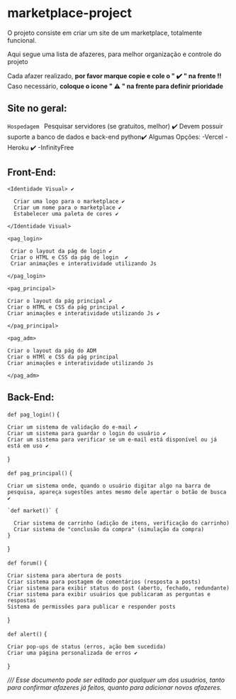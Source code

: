 # marketplace-project
O projeto consiste em criar um site de um marketplace, totalmente funcional.

Aqui segue uma lista de afazeres, para melhor organização e controle do projeto

Cada afazer realizado, **por favor marque copie e cole o " ✔️ " na frente !!**
Caso necessário, **coloque o icone " ⚠️ " na frente para definir prioridade**

## Site no geral:
  `Hospedagem `
      Pesquisar servidores (se gratuitos, melhor) ✔️
      Devem possuir suporte a banco de dados e back-end python✔️
        Algumas Opções:
        -Vercel
        -Heroku ✔️
        -InfinityFree


## Front-End:


  `<Identidade Visual> ✔️`
  
      Criar uma logo para o marketplace ✔️
      Criar um nome para o marketplace ✔️
      Estabelecer uma paleta de cores ✔️
  
  `</Identidade Visual>`

  `<pag_login> `
  
     Criar o layout da pág de login ✔️
     Criar o HTML e CSS da pág de login  ✔️
     Criar animações e interatividade utilizando Js 
    
  `</pag_login>`

  `<pag_principal>`


    Criar o layout da pág principal ✔️
    Criar o HTML e CSS da pág principal ✔️
    Criar animações e interatividade utilizando Js ✔️


  `</pag_principal>`

  `<pag_adm>`

    Criar o layout da pág do ADM
    Criar o HTMl e CSS da pág principal
    Criar animações e interatividade utilizando Js

  `</pag_adm>`

## Back-End:

  `def pag_login()` {

    Criar um sistema de validação do e-mail ✔️
    Criar um sistema para guardar o login do usuário ✔️
    Criar um sistema para verificar se um e-mail está disponível ou já está em uso ✔️
  }

  `def pag_principal()` {

    Criar um sistema onde, quando o usuário digitar algo na barra de pesquisa, apareça sugestões antes mesmo dele apertar o botão de busca ✔️

    `def market()` {

      Criar sistema de carrinho (adição de itens, verificação do carrinho)
      Criar sistema de "conclusão da compra" (simulação da compra)
    }
  }

  `def forum()` {

    Criar sistema para abertura de posts
    Criar sistema para postagem de comentários (resposta a posts)
    Criar sistema para exibir status do post (aberto, fechado, redundante)
    Criar sistema para exibir usuários que publicaram as perguntas e respostas
    Sistema de permissões para publicar e responder posts

  }

  `def alert()` {

    Criar pop-ups de status (erros, ação bem sucedida)
    Criar uma página personalizada de erros ✔️

  }

*/// Esse documento pode ser editado por qualquer um dos usuários, tanto para confirmar afazeres já feitos, quanto para adicionar novos afazeres.*
